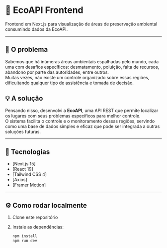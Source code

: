 # 🌱 EcoAPI Frontend

Frontend em Next.js para visualização de áreas de preservação ambiental consumindo dados da EcoAPI.

---

## 🧩 O problema

Sabemos que há inúmeras áreas ambientais espalhadas pelo mundo, cada uma com desafios específicos: desmatamento, poluição, falta de recursos, abandono por parte das autoridades, entre outros.  
Muitas vezes, não existe um controle organizado sobre essas regiões, dificultando qualquer tipo de assistência e tomada de decisão.

## 💡 A solução

Pensando nisso, desenvolvi a **EcoAPI**, uma API REST que permite localizar os lugares com seus problemas específicos para melhor controle.  
O sistema facilita o controle e o monitoramento dessas regiões, servindo como uma base de dados simples e eficaz que pode ser integrada a outras soluções futuras.

---

## 🚀 Tecnologias

- [Next.js 15]
- [React 19]
- [Tailwind CSS 4]
- [Axios]
- [Framer Motion]

---

## ⚙️ Como rodar localmente

1. Clone este repositório
2. Instale as dependências:

   ```bash
   npm install
   npm run dev
